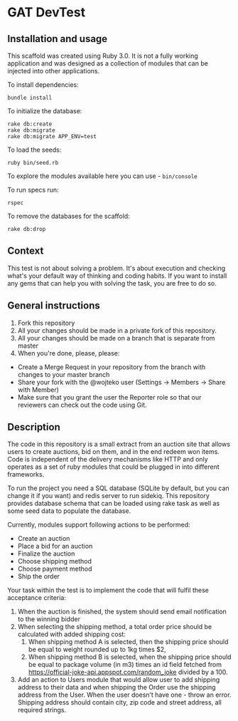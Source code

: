 # GAT DevTest

## Installation and usage

This scaffold was created using Ruby 3.0. It is not a fully working application and was designed as a collection of modules
that can be injected into other applications.

To install dependencies:

```
bundle install
```

To initialize the database:

```
rake db:create
rake db:migrate
rake db:migrate APP_ENV=test
```

To load the seeds:

```
ruby bin/seed.rb
```

To explore the modules available here you can use - `bin/console`

To run specs run:

```
rspec
```

To remove the databases for the scaffold:

```
rake db:drop
```

## Context

This test is not about solving a problem. It's about execution and checking what's your default way of thinking and coding habits.
If you want to install any gems that can help you with solving the task, you are free to do so.

## General instructions

1. Fork this repository
2. All your changes should be made in a private fork of this repository.
3. All your changes should be made on a branch that is separate from master
4. When you're done, please, please:

- Create a Merge Request in your repository from the branch with changes to your master branch
- Share your fork with the @wojteko user (Settings -> Members -> Share with Member)
- Make sure that you grant the user the Reporter role so that our reviewers can check out the code using Git.

## Description

The code in this repository is a small extract from an auction site that allows users to create auctions, bid on them, and in the end redeem won items. Code is independent of the delivery mechanisms like HTTP and only operates as a set of ruby modules that could be plugged in into different frameworks.

To run the project you need a SQL database (SQLite by default, but you can change it if you want) and redis server to run sidekiq. This repository provides database schema that can be loaded using rake task as well as some seed data to populate the database.

Currently, modules support following actions to be performed:

- Create an auction
- Place a bid for an auction
- Finalize the auction
- Choose shipping method
- Choose payment method
- Ship the order

Your task within the test is to implement the code that will fulfil these acceptance criteria:

1. When the auction is finished, the system should send email notification to the winning bidder
2. When selecting the shipping method, a total order price should be calculated with added shipping cost:
   1. When shipping method A is selected, then the shipping price should be equal to weight rounded up to 1kg times $2,
   2. When shipping method B is selected, when the shipping price should be equal to package volume (in m3) times an id field fetched from https://official-joke-api.appspot.com/random_joke divided by a 100.
3. Add an action to Users module that would allow user to add shipping address to their data and when shipping the Order use the shipping address from the User. When the user doesn’t have one - throw an error. Shipping address should contain city, zip code and street address, all required strings.

